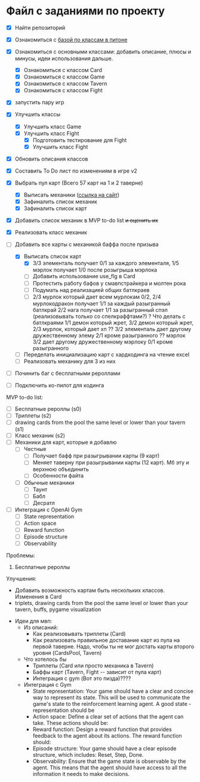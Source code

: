 # Файл с заданиями по проекту

- [x] Найти репозиторий
- [x] Ознакомиться с [базой по классам в питоне](https://devpractice.ru/python-lesson-14-classes-and-objects/)
- [x] Ознакомиться с основными классами: добавить описание, плюсы и минусы, идеи использования дальше. 
    - [x] Ознакомиться с классом Card
    - [x] Ознакомиться с классом Game
    - [x] Ознакомиться с классом Tavern
    - [x] Ознакомиться с классом Fight
- [x] запустить пару игр
- [x] Улучшить классы
    - [x] Улучшить класс Game
    - [x] Улучшить класс Fight
        - [x] Подготовить тестирование для Fight
        - [x] Улучшить класс Fight        
- [x] Обновить описания классов
- [x] Составить To Do лист по изменениям в игре v2
- [x] Выбрать пул карт (Всего 57 карт на 1 и 2 таверне)
    - [x] Выписать механики ([ссылка на сайт](https://hearthstone.blizzard.com/en-us/battlegrounds?bgCardType=minion&bgGameMode=solos&keyword=battlecry%0A&tier=1%2C2))
    - [x] Зафиналить список механик
    - [x] Зафиналить список карт
- [x] Добавить список механик в MVP to-do list ~~и оценить их~~
- [x] Реализовать класс механик
- [ ] Добавить все карты с механикой баффа после призыва
    - [x] Выписать список карт
        - [x] 3/3 элементаль получает 0/1 за каждого элементаля, 1/5 мэрлок получает 1/0 после розыгрыша мэрлока
        - [ ] Добавить использование use_flg в Card
        - [ ] Протестить работу бафов у смавпстрайкера и молтен рока
        - [ ] Подумать над реализацией общих батлкраев
        - [ ] 2/3 мурлок который дает всем мурлокам 0/2, 2/4 мурлокодракон получает 1/1 за каждый разыгранный батлкрай 2/2 нага получает 1/1 за разыгранный спэл (реализовывать только со спелкраффтами?)
        ? Что делать с батлкраями 1/1 демон который жрет, 3/2 демон который жрет, 2/3 мурлок, который дает хп
        ?? 3/2 элементаль дает другому дружественному элему 2/1 кроме разыгранного 
        ?? мэрлок 3/2 дает другому дружественному мэрлоку 0/1 кроме разыгранного
    - [ ] Переделать инициализацию карт с хардкодинга на чтение excel
    - [ ] Реализовать механику для 3 из них
    
- [ ] Починить баг с бесплатными рероллами

- [ ] Подключить ко-пилот для кодинга

MVP to-do list:
- [ ] Бесплатные рероллы (s0)
- [ ] Триплеты (s2)
- [ ] drawing cards from the pool the same level or lower than your tavern (s1)
- [ ] Класс механик (s2)
- [ ] Механики для карт, которые я добавлю
    - [ ] Честные
        - [ ] Получает бафф при разыгрывании карты (9 карт)
        - [ ] Меняет таверну при разыгрывании карты (12 карт). Мб эту и верхнюю объединить
        - [ ] Особенности файта
    - [ ] Обычные механики
        - [ ] Таунт
        - [ ] Бабл
        - [ ] Десратл
- [ ] Интеграция с OpenAI Gym
    - [ ] State representation
    - [ ] Action space
    - [ ] Reward function
    - [ ] Episode structure
    - [ ] Observability

Проблемы:
1. Бесплатные рероллы

Улучшения:
- Добавить возможность картам быть нескольких классов. Изменения в Card
- triplets, drawing cards from the pool the same level or lower than your tavern, buffs, pygame visualization

* Идеи для мвп:
    + Из описаний:
        - Как реализовывать триплеты (Card)
        - Как реализовать правильное доставание карт из пула на первой таверне. Надо, чтобы ты не мог достать карты второго уровня (CardsPool, Tavern)
    + Что хотелось бы
        - Триплеты (Card или просто механика в Tavern)
        - Баффы карт (Tavern, Fight -- зависит от пула карт)
        - Интеграция с gym (Вот это пизда)????
    + Интеграция с Gym
        - State representation: Your game should have a clear and concise way to represent its state. This will be used to communicate the game's state to the reinforcement learning agent. A good state - representation should be
        - Action space: Define a clear set of actions that the agent can take. These actions should be:
        - Reward function: Design a reward function that provides feedback to the agent about its actions. The reward function should:
        - Episode structure: Your game should have a clear episode structure, which includes: Reset, Step, Done.
        - Observability: Ensure that the game state is observable by the agent. This means that the agent should have access to all the information it needs to make decisions.
